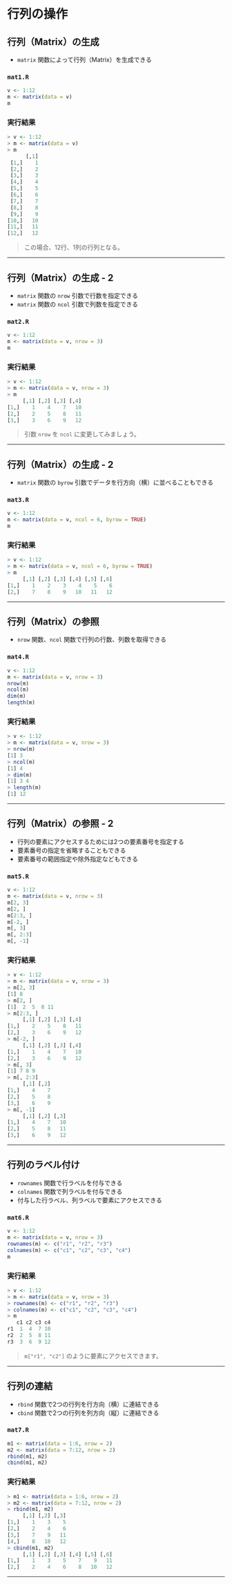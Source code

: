 # 行列の操作

## 行列（Matrix）の生成

* `matrix` 関数によって行列（Matrix）を生成できる

### `mat1.R`

``` r
v <- 1:12
m <- matrix(data = v)
m
```

### 実行結果

``` r
> v <- 1:12
> m <- matrix(data = v)
> m
      [,1]
 [1,]    1
 [2,]    2
 [3,]    3
 [4,]    4
 [5,]    5
 [6,]    6
 [7,]    7
 [8,]    8
 [9,]    9
[10,]   10
[11,]   11
[12,]   12
```

> この場合、12行、1列の行列となる。

---

## 行列（Matrix）の生成 - 2

+ `matrix` 関数の `nrow` 引数で行数を指定できる
+ `matrix` 関数の `ncol` 引数で列数を指定できる

### `mat2.R`

``` r
v <- 1:12
m <- matrix(data = v, nrow = 3)
m
```

### 実行結果

``` r
> v <- 1:12
> m <- matrix(data = v, nrow = 3)
> m
     [,1] [,2] [,3] [,4]
[1,]    1    4    7   10
[2,]    2    5    8   11
[3,]    3    6    9   12
```

> 引数 `nrow` を `ncol` に変更してみましょう。

---

## 行列（Matrix）の生成 - 2

+ `matrix` 関数の `byrow` 引数でデータを行方向（横）に並べることもできる

### `mat3.R`

``` r
v <- 1:12
m <- matrix(data = v, ncol = 6, byrow = TRUE)
m
```

### 実行結果

``` r
> v <- 1:12
> m <- matrix(data = v, ncol = 6, byrow = TRUE)
> m
     [,1] [,2] [,3] [,4] [,5] [,6]
[1,]    1    2    3    4    5    6
[2,]    7    8    9   10   11   12
```

---

## 行列（Matrix）の参照

+ `nrow` 関数、`ncol` 関数で行列の行数、列数を取得できる

### `mat4.R`

``` r
v <- 1:12
m <- matrix(data = v, nrow = 3)
nrow(m)
ncol(m)
dim(m)
length(m)
```

### 実行結果

``` r
> v <- 1:12
> m <- matrix(data = v, nrow = 3)
> nrow(m)
[1] 3
> ncol(m)
[1] 4
> dim(m)
[1] 3 4
> length(m)
[1] 12
```

---

## 行列（Matrix）の参照 - 2

* 行列の要素にアクセスするためには2つの要素番号を指定する
* 要素番号の指定を省略することもできる
* 要素番号の範囲指定や除外指定などもできる

### `mat5.R`

``` r
v <- 1:12
m <- matrix(data = v, nrow = 3)
m[2, 3]
m[2, ]
m[2:3, ]
m[-2, ]
m[, 3]
m[, 2:3]
m[, -1]
```

### 実行結果

``` r
> v <- 1:12
> m <- matrix(data = v, nrow = 3)
> m[2, 3]
[1] 8
> m[2, ]
[1]  2  5  8 11
> m[2:3, ]
     [,1] [,2] [,3] [,4]
[1,]    2    5    8   11
[2,]    3    6    9   12
> m[-2, ]
     [,1] [,2] [,3] [,4]
[1,]    1    4    7   10
[2,]    3    6    9   12
> m[, 3]
[1] 7 8 9
> m[, 2:3]
     [,1] [,2]
[1,]    4    7
[2,]    5    8
[3,]    6    9
> m[, -1]
     [,1] [,2] [,3]
[1,]    4    7   10
[2,]    5    8   11
[3,]    6    9   12
```

---

## 行列のラベル付け

* `rownames` 関数で行ラベルを付与できる
* `colnames` 関数で列ラベルを付与できる
* 付与した行ラベル、列ラベルで要素にアクセスできる

### `mat6.R`

``` r
v <- 1:12
m <- matrix(data = v, nrow = 3)
rownames(m) <- c("r1", "r2", "r3")
colnames(m) <- c("c1", "c2", "c3", "c4")
m
```

### 実行結果

``` r
> v <- 1:12
> m <- matrix(data = v, nrow = 3)
> rownames(m) <- c("r1", "r2", "r3")
> colnames(m) <- c("c1", "c2", "c3", "c4")
> m
   c1 c2 c3 c4
r1  1  4  7 10
r2  2  5  8 11
r3  3  6  9 12
```

> `m["r1", "c2"]` のように要素にアクセスできます。

---

## 行列の連結

* `rbind` 関数で2つの行列を行方向（横）に連結できる
* `cbind` 関数で2つの行列を列方向（縦）に連結できる

### `mat7.R`

``` r
m1 <- matrix(data = 1:6, nrow = 2)
m2 <- matrix(data = 7:12, nrow = 2)
rbind(m1, m2)
cbind(m1, m2)
```

### 実行結果

``` r
> m1 <- matrix(data = 1:6, nrow = 2)
> m2 <- matrix(data = 7:12, nrow = 2)
> rbind(m1, m2)
     [,1] [,2] [,3]
[1,]    1    3    5
[2,]    2    4    6
[3,]    7    9   11
[4,]    8   10   12
> cbind(m1, m2)
     [,1] [,2] [,3] [,4] [,5] [,6]
[1,]    1    3    5    7    9   11
[2,]    2    4    6    8   10   12
```

---

